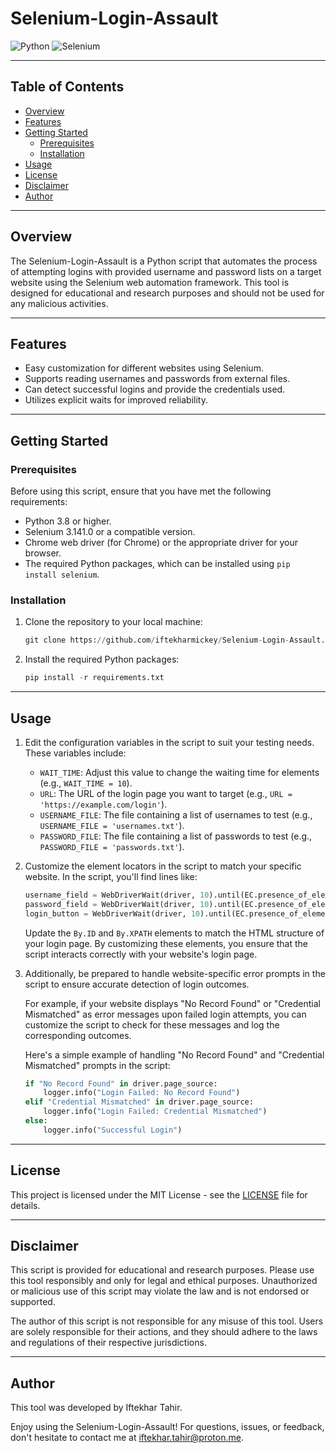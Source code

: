 # Selenium-Login-Assault

![Python](https://img.shields.io/badge/Python-3.8%2B-blue)
![Selenium](https://img.shields.io/badge/Selenium-3.141.0-green)

---

## Table of Contents

- [Overview](#overview)
- [Features](#features)
- [Getting Started](#getting-started)
  - [Prerequisites](#prerequisites)
  - [Installation](#installation)
- [Usage](#usage)
- [License](#license)
- [Disclaimer](#disclaimer)
- [Author](#author)

---

## Overview

The Selenium-Login-Assault is a Python script that automates the process of attempting logins with provided username and password lists on a target website using the Selenium web automation framework. This tool is designed for educational and research purposes and should not be used for any malicious activities.

---

## Features

- Easy customization for different websites using Selenium.
- Supports reading usernames and passwords from external files.
- Can detect successful logins and provide the credentials used.
- Utilizes explicit waits for improved reliability.

---

## Getting Started

### Prerequisites

Before using this script, ensure that you have met the following requirements:

- Python 3.8 or higher.
- Selenium 3.141.0 or a compatible version.
- Chrome web driver (for Chrome) or the appropriate driver for your browser.
- The required Python packages, which can be installed using `pip install selenium`.

### Installation

1. Clone the repository to your local machine:

   ```python
   git clone https://github.com/iftekharmickey/Selenium-Login-Assault.git

2. Install the required Python packages:

   ```python
   pip install -r requirements.txt

---

## Usage

1. Edit the configuration variables in the script to suit your testing needs. These variables include:

   - `WAIT_TIME`: Adjust this value to change the waiting time for elements (e.g., `WAIT_TIME = 10`).
   - `URL`: The URL of the login page you want to target (e.g., `URL = 'https://example.com/login'`).
   - `USERNAME_FILE`: The file containing a list of usernames to test (e.g., `USERNAME_FILE = 'usernames.txt'`).
   - `PASSWORD_FILE`: The file containing a list of passwords to test (e.g., `PASSWORD_FILE = 'passwords.txt'`).

2. Customize the element locators in the script to match your specific website. In the script, you'll find lines like:

   ```python
   username_field = WebDriverWait(driver, 10).until(EC.presence_of_element_located((By.ID, 'username')))
   password_field = WebDriverWait(driver, 10).until(EC.presence_of_element_located((By.ID, 'password')))
   login_button = WebDriverWait(driver, 10).until(EC.presence_of_element_located((By.XPATH, "//button[contains(@class, 'btn-outline-primary') and contains(@class, 'm-2')]"))
   ```

   Update the `By.ID` and `By.XPATH` elements to match the HTML structure of your login page. By customizing these elements, you ensure that the script interacts correctly with your website's login page.

3. Additionally, be prepared to handle website-specific error prompts in the script to ensure accurate detection of login outcomes.

   For example, if your website displays "No Record Found" or "Credential Mismatched" as error messages upon failed login attempts, you can customize the script to check for these messages and log the corresponding outcomes.

   Here's a simple example of handling "No Record Found" and "Credential Mismatched" prompts in the script:

   ```python
   if "No Record Found" in driver.page_source:
       logger.info("Login Failed: No Record Found")
   elif "Credential Mismatched" in driver.page_source:
       logger.info("Login Failed: Credential Mismatched")
   else:
       logger.info("Successful Login")
   ```

---

## License

This project is licensed under the MIT License - see the [LICENSE](https://github.com/iftekharmickey/Selenium-Login-Assault/blob/main/LICENSE) file for details.

---

## Disclaimer

This script is provided for educational and research purposes. Please use this tool responsibly and only for legal and ethical purposes. Unauthorized or malicious use of this script may violate the law and is not endorsed or supported.

The author of this script is not responsible for any misuse of this tool. Users are solely responsible for their actions, and they should adhere to the laws and regulations of their respective jurisdictions.

---

## Author

This tool was developed by Iftekhar Tahir.

Enjoy using the Selenium-Login-Assault! For questions, issues, or feedback, don't hesitate to contact me at iftekhar.tahir@proton.me.
